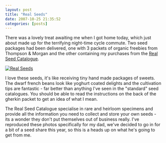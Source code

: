 ```yaml
---
layout: post
title: "Real Seeds"
date: 2007-10-25 21:35:52
categories: [posts]
---
```


There was a lovely treat awaiting me when I got home today, which just about made up for the terrifying night-time cycle commute. Two seed packages had been delivered, one with 3 packets of organic freebies from Thompson & Morgan and the other containing my purchases from the [Real Seed Catalogue](http://www.realseeds.co.uk/).

[![Real Seeds](http://farm3.static.flickr.com/2164/1750345140_6c14656775_m.jpg)](http://www.flickr.com/photos/warriorwomen/1750345140/)

I love these seeds, it's like receiving tiny hand made packages of sweets. The dwarf french beans look like yoghurt coated delights and the cultivation tips are fantastic - far better than anything I've seen in the "standard" seed catalogues. You should be able to read the instructions on the back of the gherkin packet to get an idea of what I mean.

The Real Seed Catalogue specialise in rare and heirloom specimens and provide all the information you need to collect and store your own seeds - its a wonder they don't put themselves out of business really. I've reproduced these photos specifically for my dad, we've decided to go in for a bit of a seed share this year, so this is a heads up on what he's going to get from me.
